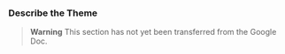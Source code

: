 ### Describe the Theme

> **Warning**
> This section has not yet been transferred from the Google Doc.
